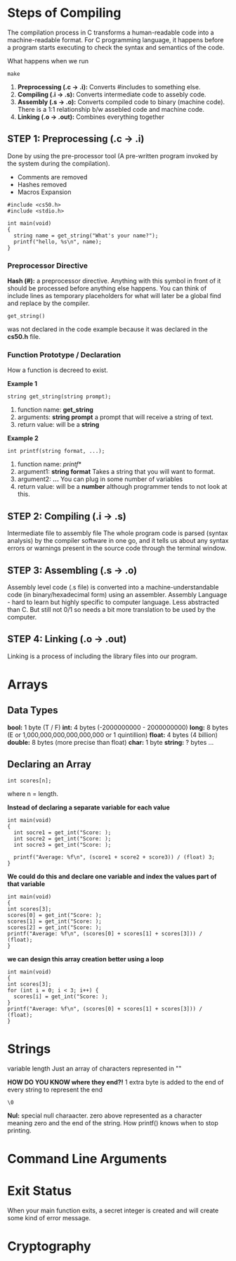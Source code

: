 # Steps of Compiling
The compilation process in C transforms a human-readable code into a machine-readable format. For C programming language, it happens before a program starts executing to check the syntax and semantics of the code.

What happens when we run 
```
make
```

1. **Preprocessing (.c -> .i):** Converts #includes to something else.
2. **Compiling (.i -> .s):** Converts intermediate code to assebly code.
3. **Assembly (.s -> .o):** Converts compiled code to binary (machine code). There is a 1:1 relationship b/w assebled code and machine code.
4. **Linking (.o -> .out):** Combines everything together

## STEP 1: Preprocessing (.c -> .i)
Done by using the pre-processor tool (A pre-written program invoked by the system during the compilation).
* Comments are removed
* Hashes removed
* Macros Expansion
```
#include <cs50.h>
#include <stdio.h>

int main(void)
{
  string name = get_string("What's your name?");
  printf("hello, %s\n", name);
}
```


### Preprocessor Directive
**Hash (#):** a preprocessor directive. Anything with this symbol in front of it should be processed before anything else happens.
You can think of include lines as temporary placeholders for what will later be a global find and replace by the compiler.

```
get_string()
```
was not declared in the code example because it was declared in the **cs50.h** file.


### Function Prototype / Declaration
How a function is decreed to exist.

**Example 1**
```
string get_string(string prompt);
```
1. function name: **get_string**
2. arguments: **string prompt** a prompt that will receive a string of text.
3. return value: will be a **string**

**Example 2**
```
int printf(string format, ...);
```
1. function name: *printf**
2. argument1: **string format** Takes a string that you will want to format.
3. argument2: **...** You can plug in some number of variables
4. return value: will be a **number** although programmer tends to not look at this.


## STEP 2: Compiling (.i -> .s)
Intermediate file to assembly file
The whole program code is parsed (syntax analysis) by the compiler software in one go, and it tells us about any syntax errors or warnings present in the source code through the terminal window.


## STEP 3: Assembling (.s -> .o)
Assembly level code (.s file) is converted into a machine-understandable code (in binary/hexadecimal form) using an assembler. 
Assembly Language - hard to learn but highly specific to computer language. Less abstracted than C. But still not 0/1 so needs a bit more translation to be used by the computer.


## STEP 4: Linking (.o -> .out)
Linking is a process of including the library files into our program. 


# Arrays
## Data Types
**bool:** 1 byte (T / F)
**int:** 4 bytes (-2000000000 - 2000000000)
**long:** 8 bytes (E or	1,000,000,000,000,000,000 or 1 quintillion)
**float:** 4 bytes (4 billion)
**double:** 8 bytes (more precise than float)
**char:** 1 byte
**string:** ? bytes
...

## Declaring an Array
```
int scores[n];
```

where n = length.

**Instead of declaring a separate variable for each value**
```
int main(void)
{
  int socre1 = get_int("Score: );
  int socre2 = get_int("Score: );
  int socre3 = get_int("Score: );

  printf("Average: %f\n", (score1 + score2 + score3)) / (float) 3;
}
```
**We could do this and declare one variable and index the values part of that variable**
```
int main(void)
{
int scores[3];
scores[0] = get_int("Score: );
scores[1] = get_int("Score: );
scores[2] = get_int("Score: );
printf("Average: %f\n", (scores[0] + scores[1] + scores[3])) / (float);
}
```

**we can design this array creation better using a loop**
```
int main(void)
{
int scores[3];
for (int i = 0; i < 3; i++) {
  scores[i] = get_int("Score: );
}
printf("Average: %f\n", (scores[0] + scores[1] + scores[3])) / (float);
}
```


# Strings
variable length
Just an array of characters represented in ""

**HOW DO YOU KNOW where they end?!**
1 extra byte is added to the end of every string to represent the end
```
\0
```
**Nul:** special null charaacter. zero above represented as a character meaning zero and the end of the string. How printf() knows when to stop printing.

# Command Line Arguments


# Exit Status
When your main function exits, a secret integer is created and will create some kind of error message.

# Cryptography
